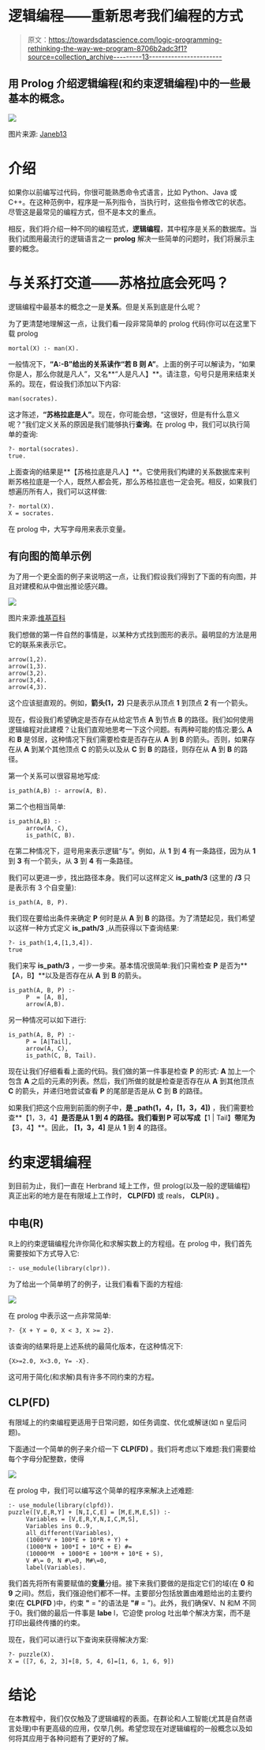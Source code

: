 # 逻辑编程——重新思考我们编程的方式

> 原文：<https://towardsdatascience.com/logic-programming-rethinking-the-way-we-program-8706b2adc3f1?source=collection_archive---------13----------------------->

## 用 Prolog 介绍逻辑编程(和约束逻辑编程)中的一些最基本的概念。

![](img/4765790b57378b32d7f40ca6333ba13d.png)

图片来源: [Janeb13](https://pixabay.com/photos/art-school-of-athens-raphaël-1143741/)

# 介绍

如果你以前编写过代码，你很可能熟悉命令式语言，比如 Python、Java 或 C++。在这种范例中，程序是一系列指令，当执行时，这些指令修改它的状态。尽管这是最常见的编程方式，但不是本文的重点。

相反，我们将介绍一种不同的编程范式，**逻辑编程**，其中程序是关系的数据库。当我们试图用最流行的逻辑语言之一 **prolog** 解决一些简单的问题时，我们将展示主要的概念。

# 与关系打交道——苏格拉底会死吗？

逻辑编程中最基本的概念之一是**关系**。但是关系到底是什么呢？

为了更清楚地理解这一点，让我们看一段非常简单的 prolog 代码(你可以在这里下载 prolog

```
mortal(X) :- man(X).
```

一般情况下，**“A:-B”**给出的关系读作**“若 B 则 A”**。上面的例子可以解读为，“如果你是人，那么你就是凡人”，又名**“人是凡人】**。请注意，句号只是用来结束关系的。现在，假设我们添加以下内容:

```
man(socrates).
```

这才陈述，**“苏格拉底是人”**。现在，你可能会想，“这很好，但是有什么意义呢？”我们定义关系的原因是我们能够执行**查询**。在 prolog 中，我们可以执行简单的查询:

```
?- mortal(socrates).
true.
```

上面查询的结果是**【苏格拉底是凡人】**。它使用我们构建的关系数据库来判断苏格拉底是一个人，既然人都会死，那么苏格拉底也一定会死。相反，如果我们想遍历所有人，我们可以这样做:

```
?- mortal(X).
X = socrates.
```

在 prolog 中，大写字母用来表示变量。

## 有向图的简单示例

为了用一个更全面的例子来说明这一点，让我们假设我们得到了下面的有向图，并且对建模和从中做出推论感兴趣。

![](img/c6e6a3ac38933765317bc17c7718405a.png)

图片来源:[维基百科](https://commons.wikimedia.org/wiki/File:Directed_graph.svg)

我们想做的第一件自然的事情是，以某种方式找到图形的表示。最明显的方法是用它的联系来表示它。

```
arrow(1,2).
arrow(1,3).
arrow(3,2).
arrow(3,4).
arrow(4,3).
```

这个应该挺直观的。例如，**箭头(1，2)** 只是表示从顶点 **1** 到顶点 **2** 有一个箭头。

现在，假设我们希望确定是否存在从给定节点 **A** 到节点 **B** 的路径。我们如何使用逻辑编程对此建模？让我们直观地思考一下这个问题。有两种可能的情况:要么 **A** 和 **B** 是邻居，这种情况下我们需要检查是否存在从 **A** 到 **B** 的箭头。否则，如果存在从 **A** 到某个其他顶点 **C** 的箭头以及从 **C** 到 **B** 的路径，则存在从 **A** 到 **B** 的路径。

第一个关系可以很容易地写成:

```
is_path(A,B) :- arrow(A, B). 
```

第二个也相当简单:

```
is_path(A,B) :-
     arrow(A, C),
     is_path(C, B). 
```

在第二种情况下，逗号用来表示逻辑“与”。例如，从 **1** 到 **4** 有一条路径，因为从 **1** 到 **3** 有一个箭头，从 **3** 到 **4** 有一条路径。

我们可以更进一步，找出路径本身。我们可以这样定义 **is_path/3** (这里的 **/3** 只是表示有 3 个自变量):

```
is_path(A, B, P). 
```

我们现在要给出条件来确定 **P** 何时是从 **A** 到 **B** 的路径。为了清楚起见，我们希望以这样一种方式定义 **is_path/3** ,从而获得以下查询结果:

```
?- is_path(1,4,[1,3,4]).
true
```

我们来写 **is_path/3** ，一步一步来。基本情况很简单:我们只需检查 **P** 是否为**【A，B】**以及是否存在从 **A** 到 **B** 的箭头。

```
is_path(A, B, P) :-
     P  = [A, B],
     arrow(A,B). 
```

另一种情况可以如下进行:

```
is_path(A, B, P) :-
     P = [A|Tail],
     arrow(A, C), 
     is_path(C, B, Tail).
```

现在让我们仔细看看上面的代码。我们做的第一件事是检查 **P** 的形式: **A** 加上一个包含 **A** 之后的元素的列表。然后，我们所做的就是检查是否存在从 **A** 到其他顶点 **C** 的箭头，并递归地尝试查看 **P** 的尾部是否是从 **C** 到 **B** 的路径。

如果我们把这个应用到前面的例子中，**是 _path(1，4，[1，3，4])** ，我们需要检查**【1，3，4】**是否是从 **1** 到 **4** 的路径。我们看到 **P** 可以写成**【1 | Tail】**带**尾**为**【3，4】**。因此， **[1，3，4]** 是从 **1** 到 **4** 的路径。

# 约束逻辑编程

到目前为止，我们一直在 Herbrand 域上工作，但 prolog(以及一般的逻辑编程)真正出彩的地方是在有限域上工作时， **CLP(FD)** 或 reals， **CLP(ℝ)** 。

## 中电(R)

ℝ上的约束逻辑编程允许你简化和求解实数上的方程组。在 prolog 中，我们首先需要按如下方式导入它:

```
:- use_module(library(clpr)).
```

为了给出一个简单明了的例子，让我们看看下面的方程组:

![](img/d9040fe8b78d4d272be2250000ed3dbc.png)

在 prolog 中表示这一点非常简单:

```
?- {X + Y = 0, X < 3, X >= 2}.
```

该查询的结果将是上述系统的最简化版本，在这种情况下:

```
{X>=2.0, X<3.0, Y= -X}.
```

这可用于简化(和求解)具有许多不同约束的方程。

## CLP(FD)

有限域上的约束编程更适用于日常问题，如任务调度、优化或解谜(如 n 皇后问题)。

下面通过一个简单的例子来介绍一下 **CLP(FD)** 。我们将考虑以下难题:我们需要给每个字母分配整数，使得

![](img/32ba109e9345799d6ce35f4c4bf3ef85.png)

在 prolog 中，我们可以编写这个简单的程序来解决上述难题:

```
:- use_module(library(clpfd)).
puzzle([V,E,R,Y] + [N,I,C,E] = [M,E,M,E,S]) :-
     Variables = [V,E,R,Y,N,I,C,M,S],
     Variables ins 0..9,
     all_different(Variables),
     (1000*V + 100*E + 10*R + Y) + 
     (1000*N + 100*I + 10*C + E) #=
     (10000*M  + 1000*E + 100*M + 10*E + S),
     V #\= 0, N #\=0, M#\=0,
     label(Variables).
```

我们首先将所有需要赋值的**变量**分组。接下来我们要做的是指定它们的域(在 **0** 和 **9** 之间)。然后，我们强迫他们都不一样。主要部分包括放置由难题给出的主要约束(在 **CLP(FD** )中，约束 **"** = "的语法是 **"#** = ")。此外，我们确保V、N 和M 不同于0。我们做的最后一件事是 **labe** l，它迫使 prolog 吐出单个解决方案，而不是打印出最终传播的约束。

现在，我们可以进行以下查询来获得解决方案:

```
?- puzzle(X).
X = ([7, 6, 2, 3]+[8, 5, 4, 6]=[1, 6, 1, 6, 9])
```

# 结论

在本教程中，我们仅仅触及了逻辑编程的表面。在群论和人工智能(尤其是自然语言处理)中有更高级的应用，仅举几例。希望您现在对逻辑编程的一般概念以及如何将其应用于各种问题有了更好的了解。